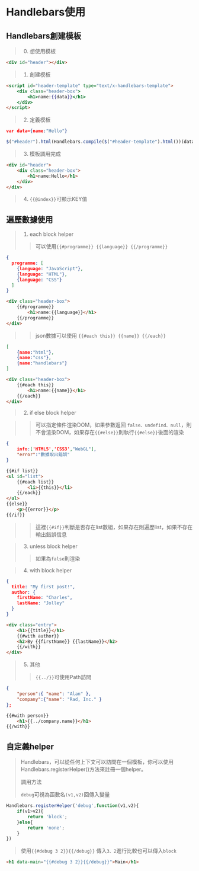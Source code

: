 # Handlebars使用
## Handlebars創建模板
>0. 想使用模板
```html
<div id="header"></div>
```
>1. 創建模板
```html
<script id="header-template" type="text/x-handlebars-template">
    <div class="header-box">
        <h1>name:{{data}}</h1>
    </div>
</script>
```
>2. 定義模板
```json
var data={name:"Hello"}
```
```javascript
$("#header").html(Handlebars.compile($("#header-template").html())(data))
```
>3. 模板調用完成
```html
<div id="header">
    <div class="header-box">
        <h1>name:Hello</h1>
    </div>
</div>
```
>4. `{{@index}}`可顯示KEY值

## 遍歷數據使用
>1. each block helper
>> 可以使用`{{#programme}} {{language}} {{/programme}}`
```json
{
  programme: [
    {language: "JavaScript"},
    {language: "HTML"},
    {language: "CSS"}
  ]
}
```
```html
<div class="header-box">
    {{#programme}}
        <h1>name:{{language}}</h1>
    {{/programme}}
</div>
```
>> json數據可以使用 `{{#each this}} {{name}} {{/each}}`
```json
[
    {name:"html"},
    {name:"css"},
    {name:"handlebars"}
]
```
```html
<div class="header-box">
    {{#each this}}
        <h1>name:{{name}}</h1>
    {{/each}}
</div>
```
>2. if else block helper

>> 可以指定條件渲染DOM，如果參數返回 `false、undefind、null`，則不會渲染DOM，如果存在`{{#else}}`則執行`{{#else}}`後面的渲染
```json
{  
    info:['HTML5','CSS3',"WebGL"],
    "error":"數據取出錯誤"
}
```
```html
{{#if list}}
<ul id="list">  
    {{#each list}}
        <li>{{this}}</li>
    {{/each}}
</ul>  
{{else}}
    <p>{{error}}</p>
{{/if}}
```
>> 這裡`{{#if}}`判斷是否存在list數組，如果存在則遍歷list，如果不存在輸出錯誤信息

>3. unless block helper
>
>> 如果為`false`則渲染

>4. with block helper
```json
{
  title: "My first post!",
  author: {
    firstName: "Charles",
    lastName: "Jolley"
  }
}
```
```html
<div class="entry">
    <h1>{{title}}</h1>
    {{#with author}}
    <h2>By {{firstName}} {{lastName}}</h2>
    {{/with}}
</div>
```
>5. 其他
>> `{{../}}`可使用Path訪問
```json
{
    "person":{ "name": "Alan" },
    "company":{"name": "Rad, Inc." }
};
```
```html
{{#with person}}
    <h1>{{../company.name}}</h1>
{{/with}}
```

## 自定義helper
> Handlebars，可以從任何上下文可以訪問在一個模板，你可以使用Handlebars.registerHelper()方法來註冊一個helper。
>
> 調用方法
>
> `debug`可視為函數名`(v1,v2)`回傳入變量
```javascript
Handlebars.registerHelper('debug',function(v1,v2){
    if(v1>v2){
        return 'block';
    }else{
        return 'none';
    }
})
```
> 使用`{{#debug 3 2}}{{/debug}}` 傳入`3、2`進行比較也可以傳入`block`
```html
<h1 data-main="{{#debug 3 2}}{{/debug}}">Main</h1>
```